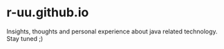 # r-uu.github.io
Insights, thoughts and personal experience about java related technology. Stay tuned ;)
